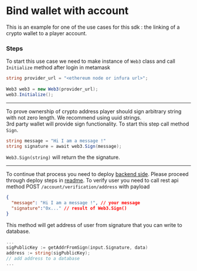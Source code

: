 # Bind wallet with account

This is an example for one of the use cases for this sdk : the linking of a crypto wallet to a player account.

### Steps

To start this use case we need to make instance of `Web3` class and call `Initialize` method after login in metamask

```c#
string provider_url = "<ethereum node or infura url>";
		
Web3 web3 = new Web3(provider_url);
web3.Initialize();
```
---

To prove ownership of crypto address player should sign arbitrary string with not zero length. We recommend using uuid strings.<br>
3rd party wallet will provide sign functionality. To start this step call method `Sign`.

```c#
string message = "Hi I am a message !"
string signature = await web3.Sign(message);
```

`Web3.Sign(string)` will return the the signature.

---
To continue that process you need to deploy [backend side](https://github.com/mirage-xyz/mirage-go-sdk). Please proceed through deploy steps in [readme](https://github.com/mirage-xyz/mirage-go-sdk/blob/main/README.md).
To verify user you need to call rest api method POST `/account/verification/address` with payload

```json
{
  "message": "Hi I am a message !", // your message
  "signature":"0x..." // result of Web3.Sign()
}
```

This method will get address of user from signature that you can write to database.

```go
...
sigPublicKey := getAddrFromSign(input.Signature, data)
address := string(sigPublicKey);
// add address to a database
...

```
